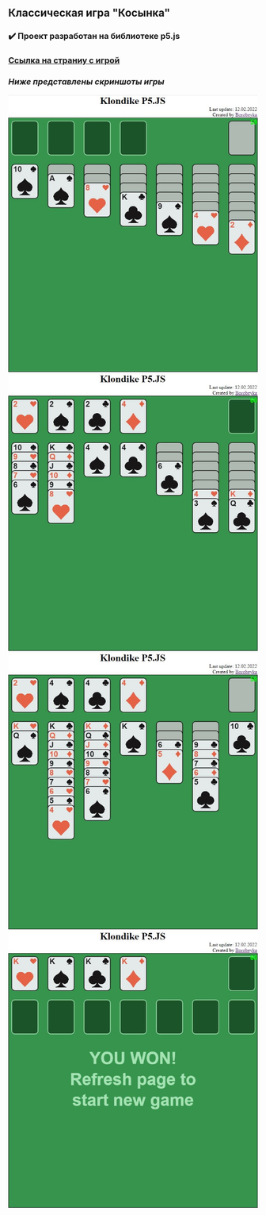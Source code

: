 ## Классическая игра "Косынка"

### ✔️ Проект разработан на библиотеке p5.js

### [Ссылка на страниу с игрой](borobeyka.github.io/Klondike-P5.JS/ "Ссылка на страниу с игрой")

### *Ниже представлены скриншоты игры*

![](https://github.com/Borobeyka/Klondike-P5.JS/blob/master/screenshots/1.jpg)
![](https://github.com/Borobeyka/Klondike-P5.JS/blob/master/screenshots/2.jpg)
![](https://github.com/Borobeyka/Klondike-P5.JS/blob/master/screenshots/3.jpg)
![](https://github.com/Borobeyka/Klondike-P5.JS/blob/master/screenshots/4.jpg)
